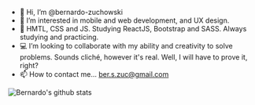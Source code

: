 - 👋 Hi, I’m @bernardo-zuchowski
- 👀 I’m interested in mobile and web development, and UX design.
- 🌱 HMTL, CSS and JS. Studying ReactJS, Bootstrap and SASS. Always studying and practicing.
- 💻 I’m looking to collaborate with my ability and creativity to solve problems. Sounds cliché, however it's real. Well, I will have to prove it, right?
- 📫 How to contact me... ber.s.zuc@gmail.com


![Bernardo's github stats](https://github-readme-stats.vercel.app/api?username=bernardo-zuchowski&show_icons=true&theme=great-gatsby)
